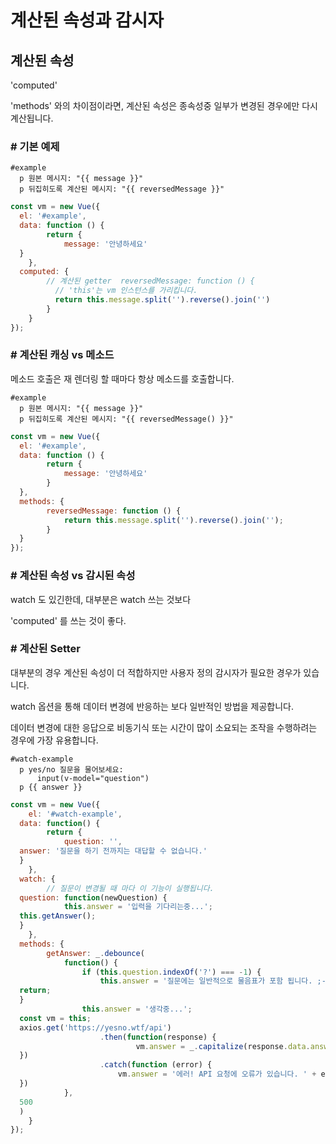 # 계산된 속성과 감시자

## 계산된 속성

'computed'
<br>

'methods' 와의 차이점이라면, 계산된 속성은 종속성중 일부가 변경된 경우에만 다시 계산됩니다.

### # 기본 예제
```pug
#example  
  p 원본 메시지: "{{ message }}"  
  p 뒤집히도록 계산된 메시지: "{{ reversedMessage }}"
```
```javascript
const vm = new Vue({  
  el: '#example',  
  data: function () {  
        return {  
            message: '안녕하세요'  
  }  
    },  
  computed: {  
        // 계산된 getter  reversedMessage: function () {  
          // 'this'는 vm 인스턴스를 가리킵니다.  
		  return this.message.split('').reverse().join('')  
        }  
    }  
});
```

### # 계산된 캐싱 vs 메소드

메소드 호출은 재 렌더링 할 때마다 항상 메소드를 호출합니다.

```pug
#example  
  p 원본 메시지: "{{ message }}"  
  p 뒤집히도록 계산된 메시지: "{{ reversedMessage() }}"
```
```javascript
const vm = new Vue({  
  el: '#example',  
  data: function () {  
        return {  
            message: '안녕하세요'  
	    }  
  },  
  methods: {  
        reversedMessage: function () {  
            return this.message.split('').reverse().join('');  
	    }  
  }  
});
```

### # 계산된 속성 vs 감시된 속성

watch 도 있긴한데, 대부분은 watch 쓰는 것보다

'computed' 를 쓰는 것이 좋다.
<br>

### # 계산된 Setter
대부분의 경우 계산된 속성이 더 적합하지만 사용자 정의 감시자가 필요한 경우가 있습니다.
<br>

watch 옵션을 통해 데이터 변경에 반응하는 보다 일반적인 방법을 제공합니다.
<br>

데이터 변경에 대한 응답으로 비동기식 또는 시간이 많이 소요되는 조작을 수행하려는 경우에 가장 유용합니다.

```pug
#watch-example  
  p yes/no 질문을 물어보세요:  
	  input(v-model="question")  
  p {{ answer }}
```
```javascript
const vm = new Vue({  
    el: '#watch-example',  
  data: function() {  
        return {  
            question: '',  
  answer: '질문을 하기 전까지는 대답할 수 없습니다.'  
  }  
    },  
  watch: {  
        // 질문이 변경될 때 마다 이 기능이 실행됩니다.  
  question: function(newQuestion) {  
            this.answer = '입력을 기다리는중...';  
  this.getAnswer();  
  }  
    },  
  methods: {  
        getAnswer: _.debounce(  
            function() {  
                if (this.question.indexOf('?') === -1) {  
                    this.answer = '질문에는 일반적으로 물음표가 포함 됩니다. ;-)';  
  return;  
  }  
                this.answer = '생각중...';  
  const vm = this;  
  axios.get('https://yesno.wtf/api')  
                    .then(function(response) {  
                            vm.answer = _.capitalize(response.data.answer);  
  })  
                    .catch(function (error) {  
                        vm.answer = '에러! API 요청에 오류가 있습니다. ' + error;  
  })  
            },  
  500  
  )  
    }  
});
```





